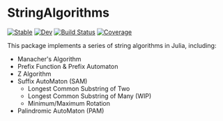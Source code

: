 # StringAlgorithms

[![Stable](https://img.shields.io/badge/docs-stable-blue.svg)](https://lucifer1004.github.io/StringAlgorithms.jl/stable/)
[![Dev](https://img.shields.io/badge/docs-dev-blue.svg)](https://lucifer1004.github.io/StringAlgorithms.jl/dev/)
[![Build Status](https://github.com/lucifer1004/StringAlgorithms.jl/actions/workflows/CI.yml/badge.svg?branch=main)](https://github.com/lucifer1004/StringAlgorithms.jl/actions/workflows/CI.yml?query=branch%3Amain)
[![Coverage](https://codecov.io/gh/lucifer1004/StringAlgorithms.jl/branch/main/graph/badge.svg)](https://codecov.io/gh/lucifer1004/StringAlgorithms.jl)

This package implements a series of string algorithms in Julia, including:

- Manacher's Algorithm
- Prefix Function & Prefix Automaton
- Z Algorithm
- Suffix AutoMaton (SAM)
  - Longest Common Substring of Two
  - Longest Common Substring of Many (WIP)
  - Minimum/Maximum Rotation
- Palindromic AutoMaton (PAM)
